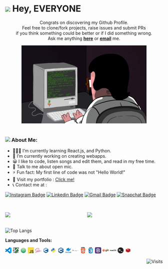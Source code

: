 <h1><img src="https://emojis.slackmojis.com/emojis/images/1531849430/4246/blob-sunglasses.gif?1531849430" width="30"/> Hey, EVERYONE</h1>

<p align="center">
Congrats on discovering my Github Profile. <br> 
Feel free to clone/fork projects, raise issues and submit PRs <br> if you think something could be better or if I did something wrong. <br>
Ask me anything <a href="https://github.com/aditya33agrawal/aditya33agrawal/issues/new"><b>here</b></a> or <a href="mailto:aditya33agrawal@gmail.com"><b>email</b></a> me.

</p>

<div align="center">
<img src="https://github.com/aditya33agrawal/aditya33agrawal/blob/main/coderman.gif?raw=true" alt="Coder" width="400" height="250" />
</div>
<br>

### <img src="https://github.com/TheDudeThatCode/TheDudeThatCode/blob/master/Assets/Developer.gif" width="45px"> About Me:

- 👨🏻‍🎓 I’m currently learning React.js, and Python.
- 🎯 I’m currently working on creating webapps.
- 😀 I like to code, listen songs and edit them, and read in my free time.
- 💬 Talk to me about open mic.
- ⚡ Fun fact: My first line of code was not "Hello World!"
- 🌟 Visit my portfolio : <a href="https://aditya33agrawal.github.io/">Click me! </a>
- 📞 Contact me at : 

[![Instagram Badge](https://img.shields.io/badge/-@__aditya_agrawal-8A3AB9?style=flat-square&labelColor=8A3AB9&logo=instagram&logoColor=white&link=https://instagram.com/__aditya_agrawal)](https://instagram.com/__aditya_agrawal) 
[![Linkedin Badge](https://img.shields.io/badge/-adityaagrawal-blue?style=flat-square&logo=Linkedin&logoColor=white&link=https://www.linkedin.com/in/aditya-agrawal-ba6b64200/)](https://www.linkedin.com/in/aditya-agrawal-ba6b64200/)
[![Gmail Badge](https://img.shields.io/badge/-aditya33agrawal@gmail.com-c14438?style=flat-square&logo=Gmail&logoColor=white&link=mailto:aditya33agrawal@gmail.com)](mailto:aditya33agrawal@gmail.com)
[![Snapchat Badge](https://img.shields.io/badge/-aditya.agrawal8-FFDD00?style=flat-square&logo=Snapchat&logoColor=white&link=https://www.snapchat.com/add/aditya.agrawal8)](https://www.snapchat.com/add/aditya.agrawal8)


<br>
<br>

<div>
<img src="https://github-readme-stats.vercel.app/api?username=aditya33agrawal&show_icons=true&theme=dark&hide_border=true" width="48%" align="right">
<img src="https://github-readme-streak-stats.herokuapp.com?user=aditya33agrawal&theme=dark&hide_border=true" width = "48%">
</div>

<br>

![Top Langs](https://github-readme-stats.vercel.app/api/top-langs/?username=aditya33agrawal&theme=dark&hide_border=true)

**Languages and Tools:**
<br>

<code><img height="20" src="https://raw.githubusercontent.com/github/explore/80688e429a7d4ef2fca1e82350fe8e3517d3494d/topics/visual-studio-code/visual-studio-code.png"></code>
<code><img height="20" src="https://raw.githubusercontent.com/github/explore/80688e429a7d4ef2fca1e82350fe8e3517d3494d/topics/vim/vim.png"></code>
<code><img height="20" src="https://raw.githubusercontent.com/github/explore/80688e429a7d4ef2fca1e82350fe8e3517d3494d/topics/atom/atom.png"></code>
<code><img height="20" src="https://raw.githubusercontent.com/github/explore/80688e429a7d4ef2fca1e82350fe8e3517d3494d/topics/javascript/javascript.png"></code>
<code><img height="20" src="https://raw.githubusercontent.com/github/explore/80688e429a7d4ef2fca1e82350fe8e3517d3494d/topics/sass/sass.png"></code>
<code><img height="20" src="https://raw.githubusercontent.com/github/explore/80688e429a7d4ef2fca1e82350fe8e3517d3494d/topics/c/c.png"></code>
<code><img height="20" src="https://raw.githubusercontent.com/github/explore/80688e429a7d4ef2fca1e82350fe8e3517d3494d/topics/python/python.png"></code>
<code><img height="20" src="https://raw.githubusercontent.com/github/explore/80688e429a7d4ef2fca1e82350fe8e3517d3494d/topics/cpp/cpp.png"></code>
<code><img height="20" src="https://raw.githubusercontent.com/github/explore/80688e429a7d4ef2fca1e82350fe8e3517d3494d/topics/docker/docker.png"></code>
<code><img height="20" src="https://raw.githubusercontent.com/github/explore/80688e429a7d4ef2fca1e82350fe8e3517d3494d/topics/mongodb/mongodb.png"></code>
<code><img height="20" src="https://raw.githubusercontent.com/github/explore/80688e429a7d4ef2fca1e82350fe8e3517d3494d/topics/html/html.png"></code>
<code><img height="20" src="https://raw.githubusercontent.com/github/explore/80688e429a7d4ef2fca1e82350fe8e3517d3494d/topics/css/css.png"></code>
<code><img height="20" src="https://raw.githubusercontent.com/github/explore/80688e429a7d4ef2fca1e82350fe8e3517d3494d/topics/bootstrap/bootstrap.png"></code>
<code><img height="20" src="https://raw.githubusercontent.com/github/explore/80688e429a7d4ef2fca1e82350fe8e3517d3494d/topics/git/git.png"></code>
<code><img height="20" src="https://raw.githubusercontent.com/github/explore/80688e429a7d4ef2fca1e82350fe8e3517d3494d/topics/macos/macos.png"></code>
<code><img height="20" src="https://raw.githubusercontent.com/github/explore/80688e429a7d4ef2fca1e82350fe8e3517d3494d/topics/terminal/terminal.png"></code>
<code><img height="20" src="https://raw.githubusercontent.com/github/explore/80688e429a7d4ef2fca1e82350fe8e3517d3494d/topics/redis/redis.png"></code>



<a href="https://visitor-badge.laobi.icu/badge?page_id=aditya33agrawal.visitor-badge&title=Visits"><img src="https://visitor-badge.laobi.icu/badge?page_id=aditya33agrawal.visitor-badge&title=Visits" align="right" alt="Visits"></a> 
